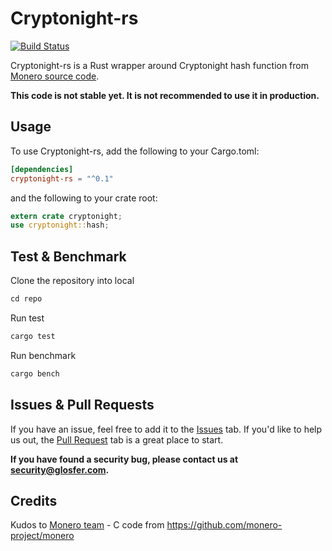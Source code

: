 # Cryptonight-rs

[![Build Status](https://travis-ci.org/arigatodl/cryptonight-rs.svg?branch=master)](https://travis-ci.org/arigatodl/cryptonight-rs)

Cryptonight-rs is a Rust wrapper around Cryptonight hash function from [Monero source code](https://github.com/monero-project/monero).

**This code is not stable yet. It is not recommended to use it in production.**

## Usage

To use Cryptonight-rs, add the following to your Cargo.toml:

```toml
[dependencies]
cryptonight-rs = "^0.1"
```

and the following to your crate root:

```rust
extern crate cryptonight;
use cryptonight::hash;
```

## Test & Benchmark
Clone the repository into local
```rust
cd repo
```
Run test
```rust
cargo test
```

Run benchmark
```rust
cargo bench
```

## Issues & Pull Requests

If you have an issue, feel free to add it to the [Issues](https://github.com/arigatodl/cryptonight-rs/issues) tab.
If you'd like to help us out, the [Pull Request](https://github.com/arigatodl/cryptonight-rs/pulls) tab is a great place to start.

**If you have found a security bug, please contact us at [security@glosfer.com](security@glosfer.com).**

## Credits

Kudos to [Monero team](https://getmonero.org/community/team/) - C code from https://github.com/monero-project/monero
